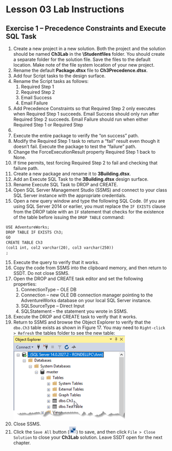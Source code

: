 # Lesson 03 Lab Instructions

## Exercise 1 – Precedence Constraints and Execute SQL Task

1. Create a new project in a new solution. Both the project and the solution should be named
 **Ch3Lab**
 in the **\Studentfiles** folder. You should create a separate folder for the solution file. Save the
 files to the default location. Make note of the file system location of your new project.
2. Rename the default **Package.dtsx** file to
 **Ch3Precedence.dtsx**.
3. Add four Script tasks to the design surface.
4. Rename the Script tasks as follows:
    1. Required Step 1
    2. Required Step 2
    3. Email Success
    4. Email Failure
5. Add Precedence Constraints so that Required Step 2 only executes when Required Step 1 succeeds. Email Success
 should only run after Required Step 2 succeeds. Email Failure should run when either Required Step 1 or Required
 Step
 2.
6. Execute the entire package to verify the “on success” path.
7. Modify the Required Step 1 task to return a “fail” result even though it doesn’t fail. Execute the package to
 test
 the “failure” path.
8. Change the ForceExecutionResult property Required Step 1 back to None.
9. If time permits, test forcing Required Step 2 to fail and checking that failure path.
10. Create a new package and rename it to **3Building.dtsx**.
11. Add an Execute SQL Task to the **3Building.dtsx** design surface.
12. Rename Execute SQL Task to DROP and CREATE.
13. Open SQL Server Management Studio (SSMS) and connect to your class SQL Server instance with the appropriate
 credentials.
14. Open a new query window and type the following SQL Code. (If you are using SQL Server 2014 or earlier, you must
 replace the <code class="nocopy">IF EXISTS</code> clause from the DROP table with an <code class="nocopy">IF</code> statement that checks for
 the existence of the table
 before issuing the <code class="nocopy">DROP TABLE</code> command:
 
```
USE AdventureWorks;
DROP TABLE IF EXISTS Ch3;
GO
CREATE TABLE Ch3
(col1 int, col2 varchar(20), col3 varchar(250))
;
```
15. Execute the query to verify that it works.
16. Copy the code from SSMS into the clipboard memory, and then return to SSDT. Do not close SSMS.
17. Open the DROP and CREATE task editor and set the following properties:
    1. ConnectionType – OLE DB
    2. Connection – new OLE DB connection manager pointing to the AdventureWorks database on your local SQL Server
     instance.
    3. SQLSourceType – Direct Input
    4. SQLStatement – the statement you wrote in SSMS.
18. Execute the DROP and CREATE task to verify that it works.
19. Return to SSMS and browse the Object Explorer to verify that the `dbo.Ch3` table exists as shown in Figure 17. You
 may need to `Right-click > Refresh` the tables folder to see the new table:
 ![ssis tables folder](Images/ssis-tables-folder.png)
20. Close SSMS.
21. Click the <code class="nocopy">Save All</code> button (![Save All button](Images/ssis-save-all.png)) to save, and then click `File > Close Solution` to close your
 **Ch3Lab** solution. Leave SSDT open for the next chapter.